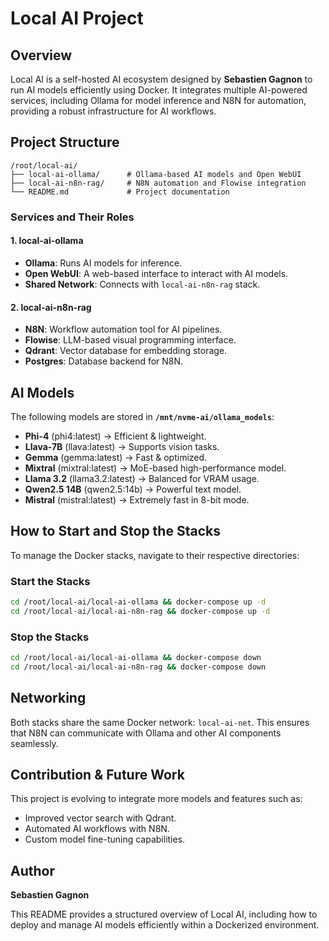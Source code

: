 # Local AI Project

## Overview
Local AI is a self-hosted AI ecosystem designed by **Sebastien Gagnon** to run AI models efficiently using Docker. It integrates multiple AI-powered services, including Ollama for model inference and N8N for automation, providing a robust infrastructure for AI workflows.

## Project Structure
```
/root/local-ai/
├── local-ai-ollama/      # Ollama-based AI models and Open WebUI
├── local-ai-n8n-rag/     # N8N automation and Flowise integration
└── README.md             # Project documentation
```

### Services and Their Roles
#### 1. **local-ai-ollama**
- **Ollama**: Runs AI models for inference.
- **Open WebUI**: A web-based interface to interact with AI models.
- **Shared Network**: Connects with `local-ai-n8n-rag` stack.

#### 2. **local-ai-n8n-rag**
- **N8N**: Workflow automation tool for AI pipelines.
- **Flowise**: LLM-based visual programming interface.
- **Qdrant**: Vector database for embedding storage.
- **Postgres**: Database backend for N8N.

## AI Models
The following models are stored in **`/mnt/nvme-ai/ollama_models`**:
- **Phi-4** (phi4:latest) → Efficient & lightweight.
- **Llava-7B** (llava:latest) → Supports vision tasks.
- **Gemma** (gemma:latest) → Fast & optimized.
- **Mixtral** (mixtral:latest) → MoE-based high-performance model.
- **Llama 3.2** (llama3.2:latest) → Balanced for VRAM usage.
- **Qwen2.5 14B** (qwen2.5:14b) → Powerful text model.
- **Mistral** (mistral:latest) → Extremely fast in 8-bit mode.

## How to Start and Stop the Stacks
To manage the Docker stacks, navigate to their respective directories:

### Start the Stacks
```bash
cd /root/local-ai/local-ai-ollama && docker-compose up -d
cd /root/local-ai/local-ai-n8n-rag && docker-compose up -d
```

### Stop the Stacks
```bash
cd /root/local-ai/local-ai-ollama && docker-compose down
cd /root/local-ai/local-ai-n8n-rag && docker-compose down
```

## Networking
Both stacks share the same Docker network: `local-ai-net`. This ensures that N8N can communicate with Ollama and other AI components seamlessly.

## Contribution & Future Work
This project is evolving to integrate more models and features such as:
- Improved vector search with Qdrant.
- Automated AI workflows with N8N.
- Custom model fine-tuning capabilities.

## Author
**Sebastien Gagnon**

This README provides a structured overview of Local AI, including how to deploy and manage AI models efficiently within a Dockerized environment.

